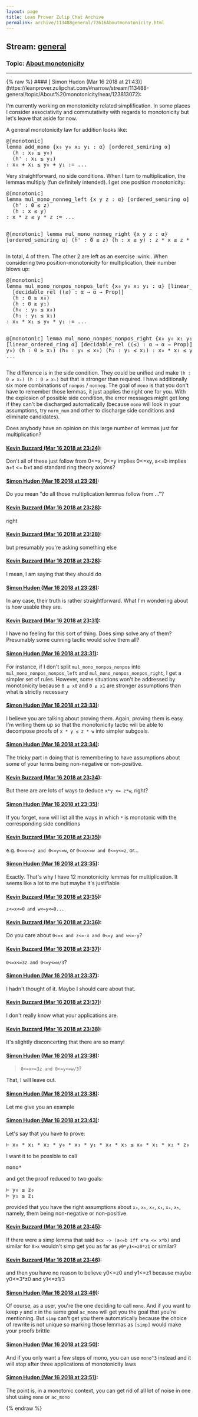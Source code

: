 ```yaml
---
layout: page
title: Lean Prover Zulip Chat Archive 
permalink: archive/113488general/72616Aboutmonotonicity.html
---
```


## Stream: [general](https://leanprover-community.github.io/archive/113488general/index.html)
### Topic: [About monotonicity](https://leanprover-community.github.io/archive/113488general/72616Aboutmonotonicity.html)

---

<base href="https://leanprover.zulipchat.com">
{% raw %}
#### [ Simon Hudon (Mar 16 2018 at 21:43)](https://leanprover.zulipchat.com/#narrow/stream/113488-general/topic/About%20monotonicity/near/123813072):
<p>I'm currently working on monotonicity related simplification. In some places I consider associativity and commutativity with regards to monotonicity but let's leave that aside for now.</p>
<p>A general monotonicity law for addition looks like:</p>
<div class="codehilite"><pre><span></span>@[monotonic]
lemma add_mono {x₀ y₀ x₁ y₁ : α} [ordered_semiring α]
  (h : x₀ ≤ y₀)
  (h&#39; : x₁ ≤ y₁)
: x₀ + x₁ ≤ y₀ + y₁ := ...
</pre></div>


<p>Very straightforward, no side conditions. When I turn to multiplication, the lemmas multiply (fun definitely intended). I get one position monotonicity:</p>
<div class="codehilite"><pre><span></span>@[monotonic]
lemma mul_mono_nonneg_left {x y z : α} [ordered_semiring α]
  (h&#39; : 0 ≤ z)
  (h : x ≤ y)
: x * z ≤ y * z := ...

@[monotonic]
lemma mul_mono_nonneg_right {x y z : α} [ordered_semiring α]
  (h&#39; : 0 ≤ z)
  (h : x ≤ y)
: z * x ≤ z * y := ...
</pre></div>


<p>In total, 4 of them. The other 2 are left as an exercise <span class="emoji emoji-1f609" title="wink">:wink:</span>. When considering two position-monotonicity for multiplication, their number blows up: </p>
<div class="codehilite"><pre><span></span>@[monotonic]
lemma mul_mono_nonpos_nonpos_left {x₀ y₀ x₁ y₁ : α} [linear_ordered_ring α]
  [decidable_rel ((≤) : α → α → Prop)]
  (h : 0 ≥ x₀)
  (h : 0 ≥ y₁)
  (h₀ : y₀ ≤ x₀)
  (h₁ : y₁ ≤ x₁)
: x₀ * x₁ ≤ y₀ * y₁ := ...

@[monotonic]
lemma mul_mono_nonpos_nonpos_right {x₀ y₀ x₁ y₁ : α} [linear_ordered_ring α]
  [decidable_rel ((≤) : α → α → Prop)]
  (h : 0 ≥ y₀)
  (h : 0 ≥ x₁)
  (h₀ : y₀ ≤ x₀)
  (h₁ : y₁ ≤ x₁)
: x₀ * x₁ ≤ y₀ * y₁ := ...
</pre></div>


<p>The difference is in the side condition. They could be unified and make <code>(h : 0 ≥ x₀) (h : 0 ≥ x₁)</code> but that is stronger than required. I have additionally six more combinations of <code>nonpos</code> / <code>nonneg</code>. The goal of <code>mono</code> is that you don't have to remember those lemmas, it just applies the right one for you. With the explosion of possible side condition, the error messages might get long if they can't be discharged automatically (because <code>mono</code> will look in your assumptions, try <code>norm_num</code> and other to discharge side conditions and eliminate candidates).</p>
<p>Does anybody have an opinion on this large number of lemmas just for multiplication?</p>

#### [ Kevin Buzzard (Mar 16 2018 at 23:24)](https://leanprover.zulipchat.com/#narrow/stream/113488-general/topic/About%20monotonicity/near/123816761):
<p>Don't all of these just follow from 0&lt;=x, 0&lt;=y implies 0&lt;=xy, a&lt;=b implies a+t &lt;= b+t and standard ring theory axioms?</p>

#### [ Simon Hudon (Mar 16 2018 at 23:28)](https://leanprover.zulipchat.com/#narrow/stream/113488-general/topic/About%20monotonicity/near/123816943):
<p>Do you mean "do all those multiplication lemmas follow from ..."?</p>

#### [ Kevin Buzzard (Mar 16 2018 at 23:28)](https://leanprover.zulipchat.com/#narrow/stream/113488-general/topic/About%20monotonicity/near/123816949):
<p>right</p>

#### [ Kevin Buzzard (Mar 16 2018 at 23:28)](https://leanprover.zulipchat.com/#narrow/stream/113488-general/topic/About%20monotonicity/near/123816951):
<p>but presumably you're asking something else</p>

#### [ Kevin Buzzard (Mar 16 2018 at 23:28)](https://leanprover.zulipchat.com/#narrow/stream/113488-general/topic/About%20monotonicity/near/123816956):
<p>I mean, I am saying that they should do</p>

#### [ Simon Hudon (Mar 16 2018 at 23:28)](https://leanprover.zulipchat.com/#narrow/stream/113488-general/topic/About%20monotonicity/near/123816957):
<p>In any case, their truth is rather straightforward. What I'm wondering about is how usable they are.</p>

#### [ Kevin Buzzard (Mar 16 2018 at 23:31)](https://leanprover.zulipchat.com/#narrow/stream/113488-general/topic/About%20monotonicity/near/123817031):
<p>I have no feeling for this sort of thing. Does simp solve any of them? Presumably some cunning tactic would solve them all?</p>

#### [ Simon Hudon (Mar 16 2018 at 23:31)](https://leanprover.zulipchat.com/#narrow/stream/113488-general/topic/About%20monotonicity/near/123817048):
<p>For instance, if I don't split <code>mul_mono_nonpos_nonpos</code> into <code>mul_mono_nonpos_nonpos_left</code> and <code>mul_mono_nonpos_nonpos_right</code>, I get a simpler set of rules. However, some situations won't be addressed by monotonicity because <code>0 ≤ x0</code> and <code>0 ≤ x1</code> are stronger assumptions than what is strictly necessary</p>

#### [ Simon Hudon (Mar 16 2018 at 23:33)](https://leanprover.zulipchat.com/#narrow/stream/113488-general/topic/About%20monotonicity/near/123817116):
<p>I believe you are talking about proving them. Again, proving them is easy. I'm writing them up so that the monotonicity tactic will be able to decompose proofs of <code>x * y ≤ z * w</code> into simpler subgoals.</p>

#### [ Simon Hudon (Mar 16 2018 at 23:34)](https://leanprover.zulipchat.com/#narrow/stream/113488-general/topic/About%20monotonicity/near/123817216):
<p>The tricky part in doing that is remembering to have assumptions about some of your terms being non-negative or non-positive.</p>

#### [ Kevin Buzzard (Mar 16 2018 at 23:34)](https://leanprover.zulipchat.com/#narrow/stream/113488-general/topic/About%20monotonicity/near/123817225):
<p>But there are are lots of ways to deduce <code>x*y &lt;= z*w</code>, right?</p>

#### [ Simon Hudon (Mar 16 2018 at 23:35)](https://leanprover.zulipchat.com/#narrow/stream/113488-general/topic/About%20monotonicity/near/123817252):
<p>If you forget, <code>mono</code> will list all the ways in which <code>*</code> is monotonic with the corresponding side conditions</p>

#### [ Kevin Buzzard (Mar 16 2018 at 23:35)](https://leanprover.zulipchat.com/#narrow/stream/113488-general/topic/About%20monotonicity/near/123817255):
<p>e.g. <code>0&lt;=x&lt;=z and 0&lt;=y&lt;=w</code>, or <code>0&lt;=x&lt;=w and 0&lt;=y&lt;=z</code>, or...</p>

#### [ Simon Hudon (Mar 16 2018 at 23:35)](https://leanprover.zulipchat.com/#narrow/stream/113488-general/topic/About%20monotonicity/near/123817273):
<p>Exactly. That's why I have 12 monotonicity lemmas for multiplication. It seems like a lot to me but maybe it's justifiable</p>

#### [ Kevin Buzzard (Mar 16 2018 at 23:35)](https://leanprover.zulipchat.com/#narrow/stream/113488-general/topic/About%20monotonicity/near/123817275):
<p><code>z&lt;=x&lt;=0 and w&lt;=y&lt;=0...</code></p>

#### [ Kevin Buzzard (Mar 16 2018 at 23:36)](https://leanprover.zulipchat.com/#narrow/stream/113488-general/topic/About%20monotonicity/near/123817323):
<p>Do you care about <code>0&lt;=x and z&lt;=-x and 0&lt;=y and w&lt;=-y</code>?</p>

#### [ Kevin Buzzard (Mar 16 2018 at 23:37)](https://leanprover.zulipchat.com/#narrow/stream/113488-general/topic/About%20monotonicity/near/123817346):
<p><code>0&lt;=x&lt;=3z and 0&lt;=y&lt;=w/3</code>?</p>

#### [ Simon Hudon (Mar 16 2018 at 23:37)](https://leanprover.zulipchat.com/#narrow/stream/113488-general/topic/About%20monotonicity/near/123817350):
<p>I hadn't thought of it. Maybe I should care about that.</p>

#### [ Kevin Buzzard (Mar 16 2018 at 23:37)](https://leanprover.zulipchat.com/#narrow/stream/113488-general/topic/About%20monotonicity/near/123817354):
<p>I don't really know what your applications are.</p>

#### [ Kevin Buzzard (Mar 16 2018 at 23:38)](https://leanprover.zulipchat.com/#narrow/stream/113488-general/topic/About%20monotonicity/near/123817406):
<p>It's slightly disconcerting that there are so many!</p>

#### [ Simon Hudon (Mar 16 2018 at 23:38)](https://leanprover.zulipchat.com/#narrow/stream/113488-general/topic/About%20monotonicity/near/123817409):
<blockquote>
<p><code>0&lt;=x&lt;=3z and 0&lt;=y&lt;=w/3</code>?</p>
</blockquote>
<p>That, I will leave out.</p>

#### [ Simon Hudon (Mar 16 2018 at 23:38)](https://leanprover.zulipchat.com/#narrow/stream/113488-general/topic/About%20monotonicity/near/123817414):
<p>Let me give you an example</p>

#### [ Simon Hudon (Mar 16 2018 at 23:43)](https://leanprover.zulipchat.com/#narrow/stream/113488-general/topic/About%20monotonicity/near/123817589):
<p>Let's say that you have to prove:</p>
<div class="codehilite"><pre><span></span>⊢ x₀ * x₁ * x₂ * y₀ * x₃ * y₁ * x₄ * x₅ ≤ x₀ * x₁ * x₂ * z₀ * x₃ * z₁ * x₄ * x₅
</pre></div>


<p>I want it to be possible to call </p>
<div class="codehilite"><pre><span></span>mono*
</pre></div>


<p>and get the proof reduced to two goals:</p>
<div class="codehilite"><pre><span></span>⊢ y₀ ≤ z₀
⊢ y₁ ≤ z₁
</pre></div>


<p>provided that you have the right assumptions about <code>x₀</code>, <code>x₁</code>, <code>x₂</code>, <code>x₃</code>, <code>x₄</code>, <code>x₅</code>, namely, them being non-negative or non-positive.</p>

#### [ Kevin Buzzard (Mar 16 2018 at 23:45)](https://leanprover.zulipchat.com/#narrow/stream/113488-general/topic/About%20monotonicity/near/123817661):
<p>If there were a simp lemma that said <code>0&lt;x -&gt; (a&lt;=b iff x*a &lt;= x*b)</code> and similar for <code>0&gt;x</code> wouldn't simp get you as far as <code>y0*y1&lt;=z0*z1</code> or similar?</p>

#### [ Kevin Buzzard (Mar 16 2018 at 23:46)](https://leanprover.zulipchat.com/#narrow/stream/113488-general/topic/About%20monotonicity/near/123817706):
<p>and then you have no reason to believe y0&lt;=z0 and y1&lt;=z1 because maybe y0&lt;=3*z0 and y1&lt;=z1/3</p>

#### [ Simon Hudon (Mar 16 2018 at 23:49)](https://leanprover.zulipchat.com/#narrow/stream/113488-general/topic/About%20monotonicity/near/123817789):
<p>Of course, as a user, you're the one deciding to call <code>mono</code>. And if you want to keep <code>y</code> and <code>z</code> in the same goal <code>ac_mono</code> will get you the goal that you're mentioning. But <code>simp</code> can't get you there automatically because the choice of rewrite is not unique so marking those lemmas as <code>[simp]</code> would make your proofs brittle</p>

#### [ Simon Hudon (Mar 16 2018 at 23:50)](https://leanprover.zulipchat.com/#narrow/stream/113488-general/topic/About%20monotonicity/near/123817847):
<p>And if you only want a few steps of mono, you can use <code>mono^3</code> instead and it will stop after three applications of monotonicity laws</p>

#### [ Simon Hudon (Mar 16 2018 at 23:51)](https://leanprover.zulipchat.com/#narrow/stream/113488-general/topic/About%20monotonicity/near/123817872):
<p>The point is, in a monotonic context, you can get rid of all lot of noise in one shot using <code>mono</code> or <code>ac_mono</code></p>


{% endraw %}
